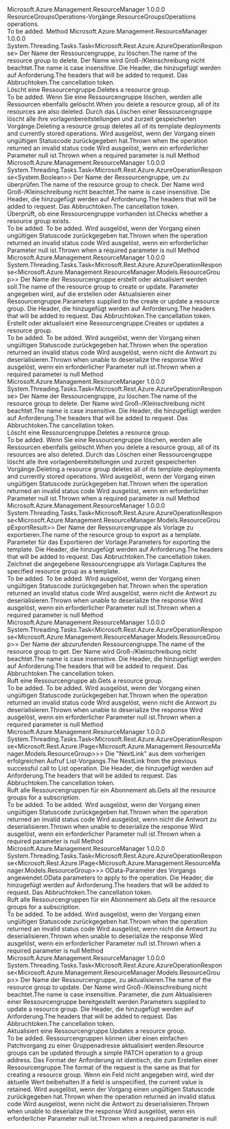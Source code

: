 <Type Name="IResourceGroupsOperations" FullName="Microsoft.Azure.Management.ResourceManager.IResourceGroupsOperations">
  <TypeSignature Language="C#" Value="public interface IResourceGroupsOperations" />
  <TypeSignature Language="ILAsm" Value=".class public interface auto ansi abstract IResourceGroupsOperations" />
  <TypeSignature Language="DocId" Value="T:Microsoft.Azure.Management.ResourceManager.IResourceGroupsOperations" />
  <TypeSignature Language="VB.NET" Value="Public Interface IResourceGroupsOperations" />
  <TypeSignature Language="F#" Value="type IResourceGroupsOperations = interface" />
  <AssemblyInfo>
    <AssemblyName>Microsoft.Azure.Management.ResourceManager</AssemblyName>
    <AssemblyVersion>1.0.0.0</AssemblyVersion>
  </AssemblyInfo>
  <Interfaces />
  <Docs>
    <summary>
            <span data-ttu-id="ac56b-101">ResourceGroupsOperations-Vorgänge.</span><span class="sxs-lookup"><span data-stu-id="ac56b-101">ResourceGroupsOperations operations.</span></span>
            </summary>
    <remarks>To be added.</remarks>
  </Docs>
  <Members>
    <Member MemberName="BeginDeleteWithHttpMessagesAsync">
      <MemberSignature Language="C#" Value="public System.Threading.Tasks.Task&lt;Microsoft.Rest.Azure.AzureOperationResponse&gt; BeginDeleteWithHttpMessagesAsync (string resourceGroupName, System.Collections.Generic.Dictionary&lt;string,System.Collections.Generic.List&lt;string&gt;&gt; customHeaders = null, System.Threading.CancellationToken cancellationToken = null);" />
      <MemberSignature Language="ILAsm" Value=".method public hidebysig newslot virtual instance class System.Threading.Tasks.Task`1&lt;class Microsoft.Rest.Azure.AzureOperationResponse&gt; BeginDeleteWithHttpMessagesAsync(string resourceGroupName, class System.Collections.Generic.Dictionary`2&lt;string, class System.Collections.Generic.List`1&lt;string&gt;&gt; customHeaders, valuetype System.Threading.CancellationToken cancellationToken) cil managed" />
      <MemberSignature Language="DocId" Value="M:Microsoft.Azure.Management.ResourceManager.IResourceGroupsOperations.BeginDeleteWithHttpMessagesAsync(System.String,System.Collections.Generic.Dictionary{System.String,System.Collections.Generic.List{System.String}},System.Threading.CancellationToken)" />
      <MemberSignature Language="F#" Value="abstract member BeginDeleteWithHttpMessagesAsync : string * System.Collections.Generic.Dictionary&lt;string, System.Collections.Generic.List&lt;string&gt;&gt; * System.Threading.CancellationToken -&gt; System.Threading.Tasks.Task&lt;Microsoft.Rest.Azure.AzureOperationResponse&gt;" Usage="iResourceGroupsOperations.BeginDeleteWithHttpMessagesAsync (resourceGroupName, customHeaders, cancellationToken)" />
      <MemberType>Method</MemberType>
      <AssemblyInfo>
        <AssemblyName>Microsoft.Azure.Management.ResourceManager</AssemblyName>
        <AssemblyVersion>1.0.0.0</AssemblyVersion>
      </AssemblyInfo>
      <ReturnValue>
        <ReturnType>System.Threading.Tasks.Task&lt;Microsoft.Rest.Azure.AzureOperationResponse&gt;</ReturnType>
      </ReturnValue>
      <Parameters>
        <Parameter Name="resourceGroupName" Type="System.String" />
        <Parameter Name="customHeaders" Type="System.Collections.Generic.Dictionary&lt;System.String,System.Collections.Generic.List&lt;System.String&gt;&gt;" />
        <Parameter Name="cancellationToken" Type="System.Threading.CancellationToken" />
      </Parameters>
      <Docs>
        <param name="resourceGroupName">
            <span data-ttu-id="ac56b-102">Der Name der Ressourcengruppe, zu löschen.</span><span class="sxs-lookup"><span data-stu-id="ac56b-102">The name of the resource group to delete.</span></span> <span data-ttu-id="ac56b-103">Der Name wird Groß-/Kleinschreibung nicht beachtet.</span><span class="sxs-lookup"><span data-stu-id="ac56b-103">The name is case insensitive.</span></span>
            </param>
        <param name="customHeaders">
            <span data-ttu-id="ac56b-104">Die Header, die hinzugefügt werden auf Anforderung.</span><span class="sxs-lookup"><span data-stu-id="ac56b-104">The headers that will be added to request.</span></span>
            </param>
        <param name="cancellationToken">
            <span data-ttu-id="ac56b-105">Das Abbruchtoken.</span><span class="sxs-lookup"><span data-stu-id="ac56b-105">The cancellation token.</span></span>
            </param>
        <summary>
            <span data-ttu-id="ac56b-106">Löscht eine Ressourcengruppe.</span><span class="sxs-lookup"><span data-stu-id="ac56b-106">Deletes a resource group.</span></span>
            </summary>
        <returns>To be added.</returns>
        <remarks>
            <span data-ttu-id="ac56b-107">Wenn Sie eine Ressourcengruppe löschen, werden alle Ressourcen ebenfalls gelöscht.</span><span class="sxs-lookup"><span data-stu-id="ac56b-107">When you delete a resource group, all of its resources are also deleted.</span></span> <span data-ttu-id="ac56b-108">Durch das Löschen einer Ressourcengruppe löscht alle ihre vorlagenbereitstellungen und zurzeit gespeicherten Vorgänge.</span><span class="sxs-lookup"><span data-stu-id="ac56b-108">Deleting a resource group deletes all of its template deployments and currently stored operations.</span></span>
            </remarks>
        <exception cref="T:Microsoft.Rest.Azure.CloudException">
            <span data-ttu-id="ac56b-109">Wird ausgelöst, wenn der Vorgang einen ungültigen Statuscode zurückgegeben hat.</span><span class="sxs-lookup"><span data-stu-id="ac56b-109">Thrown when the operation returned an invalid status code</span></span>
            </exception>
        <exception cref="T:Microsoft.Rest.ValidationException">
            <span data-ttu-id="ac56b-110">Wird ausgelöst, wenn ein erforderlicher Parameter null ist.</span><span class="sxs-lookup"><span data-stu-id="ac56b-110">Thrown when a required parameter is null</span></span>
            </exception>
      </Docs>
    </Member>
    <Member MemberName="CheckExistenceWithHttpMessagesAsync">
      <MemberSignature Language="C#" Value="public System.Threading.Tasks.Task&lt;Microsoft.Rest.Azure.AzureOperationResponse&lt;bool&gt;&gt; CheckExistenceWithHttpMessagesAsync (string resourceGroupName, System.Collections.Generic.Dictionary&lt;string,System.Collections.Generic.List&lt;string&gt;&gt; customHeaders = null, System.Threading.CancellationToken cancellationToken = null);" />
      <MemberSignature Language="ILAsm" Value=".method public hidebysig newslot virtual instance class System.Threading.Tasks.Task`1&lt;class Microsoft.Rest.Azure.AzureOperationResponse`1&lt;bool&gt;&gt; CheckExistenceWithHttpMessagesAsync(string resourceGroupName, class System.Collections.Generic.Dictionary`2&lt;string, class System.Collections.Generic.List`1&lt;string&gt;&gt; customHeaders, valuetype System.Threading.CancellationToken cancellationToken) cil managed" />
      <MemberSignature Language="DocId" Value="M:Microsoft.Azure.Management.ResourceManager.IResourceGroupsOperations.CheckExistenceWithHttpMessagesAsync(System.String,System.Collections.Generic.Dictionary{System.String,System.Collections.Generic.List{System.String}},System.Threading.CancellationToken)" />
      <MemberSignature Language="F#" Value="abstract member CheckExistenceWithHttpMessagesAsync : string * System.Collections.Generic.Dictionary&lt;string, System.Collections.Generic.List&lt;string&gt;&gt; * System.Threading.CancellationToken -&gt; System.Threading.Tasks.Task&lt;Microsoft.Rest.Azure.AzureOperationResponse&lt;bool&gt;&gt;" Usage="iResourceGroupsOperations.CheckExistenceWithHttpMessagesAsync (resourceGroupName, customHeaders, cancellationToken)" />
      <MemberType>Method</MemberType>
      <AssemblyInfo>
        <AssemblyName>Microsoft.Azure.Management.ResourceManager</AssemblyName>
        <AssemblyVersion>1.0.0.0</AssemblyVersion>
      </AssemblyInfo>
      <ReturnValue>
        <ReturnType>System.Threading.Tasks.Task&lt;Microsoft.Rest.Azure.AzureOperationResponse&lt;System.Boolean&gt;&gt;</ReturnType>
      </ReturnValue>
      <Parameters>
        <Parameter Name="resourceGroupName" Type="System.String" />
        <Parameter Name="customHeaders" Type="System.Collections.Generic.Dictionary&lt;System.String,System.Collections.Generic.List&lt;System.String&gt;&gt;" />
        <Parameter Name="cancellationToken" Type="System.Threading.CancellationToken" />
      </Parameters>
      <Docs>
        <param name="resourceGroupName">
            <span data-ttu-id="ac56b-111">Der Name der Ressourcengruppe, um zu überprüfen.</span><span class="sxs-lookup"><span data-stu-id="ac56b-111">The name of the resource group to check.</span></span> <span data-ttu-id="ac56b-112">Der Name wird Groß-/Kleinschreibung nicht beachtet.</span><span class="sxs-lookup"><span data-stu-id="ac56b-112">The name is case insensitive.</span></span>
            </param>
        <param name="customHeaders">
            <span data-ttu-id="ac56b-113">Die Header, die hinzugefügt werden auf Anforderung.</span><span class="sxs-lookup"><span data-stu-id="ac56b-113">The headers that will be added to request.</span></span>
            </param>
        <param name="cancellationToken">
            <span data-ttu-id="ac56b-114">Das Abbruchtoken.</span><span class="sxs-lookup"><span data-stu-id="ac56b-114">The cancellation token.</span></span>
            </param>
        <summary>
            <span data-ttu-id="ac56b-115">Überprüft, ob eine Ressourcengruppe vorhanden ist.</span><span class="sxs-lookup"><span data-stu-id="ac56b-115">Checks whether a resource group exists.</span></span>
            </summary>
        <returns>To be added.</returns>
        <remarks>To be added.</remarks>
        <exception cref="T:Microsoft.Rest.Azure.CloudException">
            <span data-ttu-id="ac56b-116">Wird ausgelöst, wenn der Vorgang einen ungültigen Statuscode zurückgegeben hat.</span><span class="sxs-lookup"><span data-stu-id="ac56b-116">Thrown when the operation returned an invalid status code</span></span>
            </exception>
        <exception cref="T:Microsoft.Rest.ValidationException">
            <span data-ttu-id="ac56b-117">Wird ausgelöst, wenn ein erforderlicher Parameter null ist.</span><span class="sxs-lookup"><span data-stu-id="ac56b-117">Thrown when a required parameter is null</span></span>
            </exception>
      </Docs>
    </Member>
    <Member MemberName="CreateOrUpdateWithHttpMessagesAsync">
      <MemberSignature Language="C#" Value="public System.Threading.Tasks.Task&lt;Microsoft.Rest.Azure.AzureOperationResponse&lt;Microsoft.Azure.Management.ResourceManager.Models.ResourceGroup&gt;&gt; CreateOrUpdateWithHttpMessagesAsync (string resourceGroupName, Microsoft.Azure.Management.ResourceManager.Models.ResourceGroup parameters, System.Collections.Generic.Dictionary&lt;string,System.Collections.Generic.List&lt;string&gt;&gt; customHeaders = null, System.Threading.CancellationToken cancellationToken = null);" />
      <MemberSignature Language="ILAsm" Value=".method public hidebysig newslot virtual instance class System.Threading.Tasks.Task`1&lt;class Microsoft.Rest.Azure.AzureOperationResponse`1&lt;class Microsoft.Azure.Management.ResourceManager.Models.ResourceGroup&gt;&gt; CreateOrUpdateWithHttpMessagesAsync(string resourceGroupName, class Microsoft.Azure.Management.ResourceManager.Models.ResourceGroup parameters, class System.Collections.Generic.Dictionary`2&lt;string, class System.Collections.Generic.List`1&lt;string&gt;&gt; customHeaders, valuetype System.Threading.CancellationToken cancellationToken) cil managed" />
      <MemberSignature Language="DocId" Value="M:Microsoft.Azure.Management.ResourceManager.IResourceGroupsOperations.CreateOrUpdateWithHttpMessagesAsync(System.String,Microsoft.Azure.Management.ResourceManager.Models.ResourceGroup,System.Collections.Generic.Dictionary{System.String,System.Collections.Generic.List{System.String}},System.Threading.CancellationToken)" />
      <MemberSignature Language="F#" Value="abstract member CreateOrUpdateWithHttpMessagesAsync : string * Microsoft.Azure.Management.ResourceManager.Models.ResourceGroup * System.Collections.Generic.Dictionary&lt;string, System.Collections.Generic.List&lt;string&gt;&gt; * System.Threading.CancellationToken -&gt; System.Threading.Tasks.Task&lt;Microsoft.Rest.Azure.AzureOperationResponse&lt;Microsoft.Azure.Management.ResourceManager.Models.ResourceGroup&gt;&gt;" Usage="iResourceGroupsOperations.CreateOrUpdateWithHttpMessagesAsync (resourceGroupName, parameters, customHeaders, cancellationToken)" />
      <MemberType>Method</MemberType>
      <AssemblyInfo>
        <AssemblyName>Microsoft.Azure.Management.ResourceManager</AssemblyName>
        <AssemblyVersion>1.0.0.0</AssemblyVersion>
      </AssemblyInfo>
      <ReturnValue>
        <ReturnType>System.Threading.Tasks.Task&lt;Microsoft.Rest.Azure.AzureOperationResponse&lt;Microsoft.Azure.Management.ResourceManager.Models.ResourceGroup&gt;&gt;</ReturnType>
      </ReturnValue>
      <Parameters>
        <Parameter Name="resourceGroupName" Type="System.String" />
        <Parameter Name="parameters" Type="Microsoft.Azure.Management.ResourceManager.Models.ResourceGroup" />
        <Parameter Name="customHeaders" Type="System.Collections.Generic.Dictionary&lt;System.String,System.Collections.Generic.List&lt;System.String&gt;&gt;" />
        <Parameter Name="cancellationToken" Type="System.Threading.CancellationToken" />
      </Parameters>
      <Docs>
        <param name="resourceGroupName">
            <span data-ttu-id="ac56b-118">Der Name der Ressourcengruppe erstellt oder aktualisiert werden soll.</span><span class="sxs-lookup"><span data-stu-id="ac56b-118">The name of the resource group to create or update.</span></span>
            </param>
        <param name="parameters">
            <span data-ttu-id="ac56b-119">Parameter angegeben wird, auf die erstellen oder Aktualisieren einer Ressourcengruppe.</span><span class="sxs-lookup"><span data-stu-id="ac56b-119">Parameters supplied to the create or update a resource group.</span></span>
            </param>
        <param name="customHeaders">
            <span data-ttu-id="ac56b-120">Die Header, die hinzugefügt werden auf Anforderung.</span><span class="sxs-lookup"><span data-stu-id="ac56b-120">The headers that will be added to request.</span></span>
            </param>
        <param name="cancellationToken">
            <span data-ttu-id="ac56b-121">Das Abbruchtoken.</span><span class="sxs-lookup"><span data-stu-id="ac56b-121">The cancellation token.</span></span>
            </param>
        <summary>
            <span data-ttu-id="ac56b-122">Erstellt oder aktualisiert eine Ressourcengruppe.</span><span class="sxs-lookup"><span data-stu-id="ac56b-122">Creates or updates a resource group.</span></span>
            </summary>
        <returns>To be added.</returns>
        <remarks>To be added.</remarks>
        <exception cref="T:Microsoft.Rest.Azure.CloudException">
            <span data-ttu-id="ac56b-123">Wird ausgelöst, wenn der Vorgang einen ungültigen Statuscode zurückgegeben hat.</span><span class="sxs-lookup"><span data-stu-id="ac56b-123">Thrown when the operation returned an invalid status code</span></span>
            </exception>
        <exception cref="T:Microsoft.Rest.SerializationException">
            <span data-ttu-id="ac56b-124">Wird ausgelöst, wenn nicht die Antwort zu deserialisieren.</span><span class="sxs-lookup"><span data-stu-id="ac56b-124">Thrown when unable to deserialize the response</span></span>
            </exception>
        <exception cref="T:Microsoft.Rest.ValidationException">
            <span data-ttu-id="ac56b-125">Wird ausgelöst, wenn ein erforderlicher Parameter null ist.</span><span class="sxs-lookup"><span data-stu-id="ac56b-125">Thrown when a required parameter is null</span></span>
            </exception>
      </Docs>
    </Member>
    <Member MemberName="DeleteWithHttpMessagesAsync">
      <MemberSignature Language="C#" Value="public System.Threading.Tasks.Task&lt;Microsoft.Rest.Azure.AzureOperationResponse&gt; DeleteWithHttpMessagesAsync (string resourceGroupName, System.Collections.Generic.Dictionary&lt;string,System.Collections.Generic.List&lt;string&gt;&gt; customHeaders = null, System.Threading.CancellationToken cancellationToken = null);" />
      <MemberSignature Language="ILAsm" Value=".method public hidebysig newslot virtual instance class System.Threading.Tasks.Task`1&lt;class Microsoft.Rest.Azure.AzureOperationResponse&gt; DeleteWithHttpMessagesAsync(string resourceGroupName, class System.Collections.Generic.Dictionary`2&lt;string, class System.Collections.Generic.List`1&lt;string&gt;&gt; customHeaders, valuetype System.Threading.CancellationToken cancellationToken) cil managed" />
      <MemberSignature Language="DocId" Value="M:Microsoft.Azure.Management.ResourceManager.IResourceGroupsOperations.DeleteWithHttpMessagesAsync(System.String,System.Collections.Generic.Dictionary{System.String,System.Collections.Generic.List{System.String}},System.Threading.CancellationToken)" />
      <MemberSignature Language="F#" Value="abstract member DeleteWithHttpMessagesAsync : string * System.Collections.Generic.Dictionary&lt;string, System.Collections.Generic.List&lt;string&gt;&gt; * System.Threading.CancellationToken -&gt; System.Threading.Tasks.Task&lt;Microsoft.Rest.Azure.AzureOperationResponse&gt;" Usage="iResourceGroupsOperations.DeleteWithHttpMessagesAsync (resourceGroupName, customHeaders, cancellationToken)" />
      <MemberType>Method</MemberType>
      <AssemblyInfo>
        <AssemblyName>Microsoft.Azure.Management.ResourceManager</AssemblyName>
        <AssemblyVersion>1.0.0.0</AssemblyVersion>
      </AssemblyInfo>
      <ReturnValue>
        <ReturnType>System.Threading.Tasks.Task&lt;Microsoft.Rest.Azure.AzureOperationResponse&gt;</ReturnType>
      </ReturnValue>
      <Parameters>
        <Parameter Name="resourceGroupName" Type="System.String" />
        <Parameter Name="customHeaders" Type="System.Collections.Generic.Dictionary&lt;System.String,System.Collections.Generic.List&lt;System.String&gt;&gt;" />
        <Parameter Name="cancellationToken" Type="System.Threading.CancellationToken" />
      </Parameters>
      <Docs>
        <param name="resourceGroupName">
            <span data-ttu-id="ac56b-126">Der Name der Ressourcengruppe, zu löschen.</span><span class="sxs-lookup"><span data-stu-id="ac56b-126">The name of the resource group to delete.</span></span> <span data-ttu-id="ac56b-127">Der Name wird Groß-/Kleinschreibung nicht beachtet.</span><span class="sxs-lookup"><span data-stu-id="ac56b-127">The name is case insensitive.</span></span>
            </param>
        <param name="customHeaders">
            <span data-ttu-id="ac56b-128">Die Header, die hinzugefügt werden auf Anforderung.</span><span class="sxs-lookup"><span data-stu-id="ac56b-128">The headers that will be added to request.</span></span>
            </param>
        <param name="cancellationToken">
            <span data-ttu-id="ac56b-129">Das Abbruchtoken.</span><span class="sxs-lookup"><span data-stu-id="ac56b-129">The cancellation token.</span></span>
            </param>
        <summary>
            <span data-ttu-id="ac56b-130">Löscht eine Ressourcengruppe.</span><span class="sxs-lookup"><span data-stu-id="ac56b-130">Deletes a resource group.</span></span>
            </summary>
        <returns>To be added.</returns>
        <remarks>
            <span data-ttu-id="ac56b-131">Wenn Sie eine Ressourcengruppe löschen, werden alle Ressourcen ebenfalls gelöscht.</span><span class="sxs-lookup"><span data-stu-id="ac56b-131">When you delete a resource group, all of its resources are also deleted.</span></span> <span data-ttu-id="ac56b-132">Durch das Löschen einer Ressourcengruppe löscht alle ihre vorlagenbereitstellungen und zurzeit gespeicherten Vorgänge.</span><span class="sxs-lookup"><span data-stu-id="ac56b-132">Deleting a resource group deletes all of its template deployments and currently stored operations.</span></span>
            </remarks>
        <exception cref="T:Microsoft.Rest.Azure.CloudException">
            <span data-ttu-id="ac56b-133">Wird ausgelöst, wenn der Vorgang einen ungültigen Statuscode zurückgegeben hat.</span><span class="sxs-lookup"><span data-stu-id="ac56b-133">Thrown when the operation returned an invalid status code</span></span>
            </exception>
        <exception cref="T:Microsoft.Rest.ValidationException">
            <span data-ttu-id="ac56b-134">Wird ausgelöst, wenn ein erforderlicher Parameter null ist.</span><span class="sxs-lookup"><span data-stu-id="ac56b-134">Thrown when a required parameter is null</span></span>
            </exception>
      </Docs>
    </Member>
    <Member MemberName="ExportTemplateWithHttpMessagesAsync">
      <MemberSignature Language="C#" Value="public System.Threading.Tasks.Task&lt;Microsoft.Rest.Azure.AzureOperationResponse&lt;Microsoft.Azure.Management.ResourceManager.Models.ResourceGroupExportResult&gt;&gt; ExportTemplateWithHttpMessagesAsync (string resourceGroupName, Microsoft.Azure.Management.ResourceManager.Models.ExportTemplateRequest parameters, System.Collections.Generic.Dictionary&lt;string,System.Collections.Generic.List&lt;string&gt;&gt; customHeaders = null, System.Threading.CancellationToken cancellationToken = null);" />
      <MemberSignature Language="ILAsm" Value=".method public hidebysig newslot virtual instance class System.Threading.Tasks.Task`1&lt;class Microsoft.Rest.Azure.AzureOperationResponse`1&lt;class Microsoft.Azure.Management.ResourceManager.Models.ResourceGroupExportResult&gt;&gt; ExportTemplateWithHttpMessagesAsync(string resourceGroupName, class Microsoft.Azure.Management.ResourceManager.Models.ExportTemplateRequest parameters, class System.Collections.Generic.Dictionary`2&lt;string, class System.Collections.Generic.List`1&lt;string&gt;&gt; customHeaders, valuetype System.Threading.CancellationToken cancellationToken) cil managed" />
      <MemberSignature Language="DocId" Value="M:Microsoft.Azure.Management.ResourceManager.IResourceGroupsOperations.ExportTemplateWithHttpMessagesAsync(System.String,Microsoft.Azure.Management.ResourceManager.Models.ExportTemplateRequest,System.Collections.Generic.Dictionary{System.String,System.Collections.Generic.List{System.String}},System.Threading.CancellationToken)" />
      <MemberSignature Language="F#" Value="abstract member ExportTemplateWithHttpMessagesAsync : string * Microsoft.Azure.Management.ResourceManager.Models.ExportTemplateRequest * System.Collections.Generic.Dictionary&lt;string, System.Collections.Generic.List&lt;string&gt;&gt; * System.Threading.CancellationToken -&gt; System.Threading.Tasks.Task&lt;Microsoft.Rest.Azure.AzureOperationResponse&lt;Microsoft.Azure.Management.ResourceManager.Models.ResourceGroupExportResult&gt;&gt;" Usage="iResourceGroupsOperations.ExportTemplateWithHttpMessagesAsync (resourceGroupName, parameters, customHeaders, cancellationToken)" />
      <MemberType>Method</MemberType>
      <AssemblyInfo>
        <AssemblyName>Microsoft.Azure.Management.ResourceManager</AssemblyName>
        <AssemblyVersion>1.0.0.0</AssemblyVersion>
      </AssemblyInfo>
      <ReturnValue>
        <ReturnType>System.Threading.Tasks.Task&lt;Microsoft.Rest.Azure.AzureOperationResponse&lt;Microsoft.Azure.Management.ResourceManager.Models.ResourceGroupExportResult&gt;&gt;</ReturnType>
      </ReturnValue>
      <Parameters>
        <Parameter Name="resourceGroupName" Type="System.String" />
        <Parameter Name="parameters" Type="Microsoft.Azure.Management.ResourceManager.Models.ExportTemplateRequest" />
        <Parameter Name="customHeaders" Type="System.Collections.Generic.Dictionary&lt;System.String,System.Collections.Generic.List&lt;System.String&gt;&gt;" />
        <Parameter Name="cancellationToken" Type="System.Threading.CancellationToken" />
      </Parameters>
      <Docs>
        <param name="resourceGroupName">
            <span data-ttu-id="ac56b-135">Der Name der Ressourcengruppe als Vorlage zu exportieren.</span><span class="sxs-lookup"><span data-stu-id="ac56b-135">The name of the resource group to export as a template.</span></span>
            </param>
        <param name="parameters">
            <span data-ttu-id="ac56b-136">Parameter für das Exportieren der Vorlage.</span><span class="sxs-lookup"><span data-stu-id="ac56b-136">Parameters for exporting the template.</span></span>
            </param>
        <param name="customHeaders">
            <span data-ttu-id="ac56b-137">Die Header, die hinzugefügt werden auf Anforderung.</span><span class="sxs-lookup"><span data-stu-id="ac56b-137">The headers that will be added to request.</span></span>
            </param>
        <param name="cancellationToken">
            <span data-ttu-id="ac56b-138">Das Abbruchtoken.</span><span class="sxs-lookup"><span data-stu-id="ac56b-138">The cancellation token.</span></span>
            </param>
        <summary>
            <span data-ttu-id="ac56b-139">Zeichnet die angegebene Ressourcengruppe als Vorlage.</span><span class="sxs-lookup"><span data-stu-id="ac56b-139">Captures the specified resource group as a template.</span></span>
            </summary>
        <returns>To be added.</returns>
        <remarks>To be added.</remarks>
        <exception cref="T:Microsoft.Rest.Azure.CloudException">
            <span data-ttu-id="ac56b-140">Wird ausgelöst, wenn der Vorgang einen ungültigen Statuscode zurückgegeben hat.</span><span class="sxs-lookup"><span data-stu-id="ac56b-140">Thrown when the operation returned an invalid status code</span></span>
            </exception>
        <exception cref="T:Microsoft.Rest.SerializationException">
            <span data-ttu-id="ac56b-141">Wird ausgelöst, wenn nicht die Antwort zu deserialisieren.</span><span class="sxs-lookup"><span data-stu-id="ac56b-141">Thrown when unable to deserialize the response</span></span>
            </exception>
        <exception cref="T:Microsoft.Rest.ValidationException">
            <span data-ttu-id="ac56b-142">Wird ausgelöst, wenn ein erforderlicher Parameter null ist.</span><span class="sxs-lookup"><span data-stu-id="ac56b-142">Thrown when a required parameter is null</span></span>
            </exception>
      </Docs>
    </Member>
    <Member MemberName="GetWithHttpMessagesAsync">
      <MemberSignature Language="C#" Value="public System.Threading.Tasks.Task&lt;Microsoft.Rest.Azure.AzureOperationResponse&lt;Microsoft.Azure.Management.ResourceManager.Models.ResourceGroup&gt;&gt; GetWithHttpMessagesAsync (string resourceGroupName, System.Collections.Generic.Dictionary&lt;string,System.Collections.Generic.List&lt;string&gt;&gt; customHeaders = null, System.Threading.CancellationToken cancellationToken = null);" />
      <MemberSignature Language="ILAsm" Value=".method public hidebysig newslot virtual instance class System.Threading.Tasks.Task`1&lt;class Microsoft.Rest.Azure.AzureOperationResponse`1&lt;class Microsoft.Azure.Management.ResourceManager.Models.ResourceGroup&gt;&gt; GetWithHttpMessagesAsync(string resourceGroupName, class System.Collections.Generic.Dictionary`2&lt;string, class System.Collections.Generic.List`1&lt;string&gt;&gt; customHeaders, valuetype System.Threading.CancellationToken cancellationToken) cil managed" />
      <MemberSignature Language="DocId" Value="M:Microsoft.Azure.Management.ResourceManager.IResourceGroupsOperations.GetWithHttpMessagesAsync(System.String,System.Collections.Generic.Dictionary{System.String,System.Collections.Generic.List{System.String}},System.Threading.CancellationToken)" />
      <MemberSignature Language="F#" Value="abstract member GetWithHttpMessagesAsync : string * System.Collections.Generic.Dictionary&lt;string, System.Collections.Generic.List&lt;string&gt;&gt; * System.Threading.CancellationToken -&gt; System.Threading.Tasks.Task&lt;Microsoft.Rest.Azure.AzureOperationResponse&lt;Microsoft.Azure.Management.ResourceManager.Models.ResourceGroup&gt;&gt;" Usage="iResourceGroupsOperations.GetWithHttpMessagesAsync (resourceGroupName, customHeaders, cancellationToken)" />
      <MemberType>Method</MemberType>
      <AssemblyInfo>
        <AssemblyName>Microsoft.Azure.Management.ResourceManager</AssemblyName>
        <AssemblyVersion>1.0.0.0</AssemblyVersion>
      </AssemblyInfo>
      <ReturnValue>
        <ReturnType>System.Threading.Tasks.Task&lt;Microsoft.Rest.Azure.AzureOperationResponse&lt;Microsoft.Azure.Management.ResourceManager.Models.ResourceGroup&gt;&gt;</ReturnType>
      </ReturnValue>
      <Parameters>
        <Parameter Name="resourceGroupName" Type="System.String" />
        <Parameter Name="customHeaders" Type="System.Collections.Generic.Dictionary&lt;System.String,System.Collections.Generic.List&lt;System.String&gt;&gt;" />
        <Parameter Name="cancellationToken" Type="System.Threading.CancellationToken" />
      </Parameters>
      <Docs>
        <param name="resourceGroupName">
            <span data-ttu-id="ac56b-143">Der Name der abzurufenden Ressourcengruppe.</span><span class="sxs-lookup"><span data-stu-id="ac56b-143">The name of the resource group to get.</span></span> <span data-ttu-id="ac56b-144">Der Name wird Groß-/Kleinschreibung nicht beachtet.</span><span class="sxs-lookup"><span data-stu-id="ac56b-144">The name is case insensitive.</span></span>
            </param>
        <param name="customHeaders">
            <span data-ttu-id="ac56b-145">Die Header, die hinzugefügt werden auf Anforderung.</span><span class="sxs-lookup"><span data-stu-id="ac56b-145">The headers that will be added to request.</span></span>
            </param>
        <param name="cancellationToken">
            <span data-ttu-id="ac56b-146">Das Abbruchtoken.</span><span class="sxs-lookup"><span data-stu-id="ac56b-146">The cancellation token.</span></span>
            </param>
        <summary>
            <span data-ttu-id="ac56b-147">Ruft eine Ressourcengruppe ab.</span><span class="sxs-lookup"><span data-stu-id="ac56b-147">Gets a resource group.</span></span>
            </summary>
        <returns>To be added.</returns>
        <remarks>To be added.</remarks>
        <exception cref="T:Microsoft.Rest.Azure.CloudException">
            <span data-ttu-id="ac56b-148">Wird ausgelöst, wenn der Vorgang einen ungültigen Statuscode zurückgegeben hat.</span><span class="sxs-lookup"><span data-stu-id="ac56b-148">Thrown when the operation returned an invalid status code</span></span>
            </exception>
        <exception cref="T:Microsoft.Rest.SerializationException">
            <span data-ttu-id="ac56b-149">Wird ausgelöst, wenn nicht die Antwort zu deserialisieren.</span><span class="sxs-lookup"><span data-stu-id="ac56b-149">Thrown when unable to deserialize the response</span></span>
            </exception>
        <exception cref="T:Microsoft.Rest.ValidationException">
            <span data-ttu-id="ac56b-150">Wird ausgelöst, wenn ein erforderlicher Parameter null ist.</span><span class="sxs-lookup"><span data-stu-id="ac56b-150">Thrown when a required parameter is null</span></span>
            </exception>
      </Docs>
    </Member>
    <Member MemberName="ListNextWithHttpMessagesAsync">
      <MemberSignature Language="C#" Value="public System.Threading.Tasks.Task&lt;Microsoft.Rest.Azure.AzureOperationResponse&lt;Microsoft.Rest.Azure.IPage&lt;Microsoft.Azure.Management.ResourceManager.Models.ResourceGroup&gt;&gt;&gt; ListNextWithHttpMessagesAsync (string nextPageLink, System.Collections.Generic.Dictionary&lt;string,System.Collections.Generic.List&lt;string&gt;&gt; customHeaders = null, System.Threading.CancellationToken cancellationToken = null);" />
      <MemberSignature Language="ILAsm" Value=".method public hidebysig newslot virtual instance class System.Threading.Tasks.Task`1&lt;class Microsoft.Rest.Azure.AzureOperationResponse`1&lt;class Microsoft.Rest.Azure.IPage`1&lt;class Microsoft.Azure.Management.ResourceManager.Models.ResourceGroup&gt;&gt;&gt; ListNextWithHttpMessagesAsync(string nextPageLink, class System.Collections.Generic.Dictionary`2&lt;string, class System.Collections.Generic.List`1&lt;string&gt;&gt; customHeaders, valuetype System.Threading.CancellationToken cancellationToken) cil managed" />
      <MemberSignature Language="DocId" Value="M:Microsoft.Azure.Management.ResourceManager.IResourceGroupsOperations.ListNextWithHttpMessagesAsync(System.String,System.Collections.Generic.Dictionary{System.String,System.Collections.Generic.List{System.String}},System.Threading.CancellationToken)" />
      <MemberSignature Language="F#" Value="abstract member ListNextWithHttpMessagesAsync : string * System.Collections.Generic.Dictionary&lt;string, System.Collections.Generic.List&lt;string&gt;&gt; * System.Threading.CancellationToken -&gt; System.Threading.Tasks.Task&lt;Microsoft.Rest.Azure.AzureOperationResponse&lt;Microsoft.Rest.Azure.IPage&lt;Microsoft.Azure.Management.ResourceManager.Models.ResourceGroup&gt;&gt;&gt;" Usage="iResourceGroupsOperations.ListNextWithHttpMessagesAsync (nextPageLink, customHeaders, cancellationToken)" />
      <MemberType>Method</MemberType>
      <AssemblyInfo>
        <AssemblyName>Microsoft.Azure.Management.ResourceManager</AssemblyName>
        <AssemblyVersion>1.0.0.0</AssemblyVersion>
      </AssemblyInfo>
      <ReturnValue>
        <ReturnType>System.Threading.Tasks.Task&lt;Microsoft.Rest.Azure.AzureOperationResponse&lt;Microsoft.Rest.Azure.IPage&lt;Microsoft.Azure.Management.ResourceManager.Models.ResourceGroup&gt;&gt;&gt;</ReturnType>
      </ReturnValue>
      <Parameters>
        <Parameter Name="nextPageLink" Type="System.String" />
        <Parameter Name="customHeaders" Type="System.Collections.Generic.Dictionary&lt;System.String,System.Collections.Generic.List&lt;System.String&gt;&gt;" />
        <Parameter Name="cancellationToken" Type="System.Threading.CancellationToken" />
      </Parameters>
      <Docs>
        <param name="nextPageLink">
            <span data-ttu-id="ac56b-151">Die "NextLink" aus dem vorherigen erfolgreichen Aufruf List-Vorgangs.</span><span class="sxs-lookup"><span data-stu-id="ac56b-151">The NextLink from the previous successful call to List operation.</span></span>
            </param>
        <param name="customHeaders">
            <span data-ttu-id="ac56b-152">Die Header, die hinzugefügt werden auf Anforderung.</span><span class="sxs-lookup"><span data-stu-id="ac56b-152">The headers that will be added to request.</span></span>
            </param>
        <param name="cancellationToken">
            <span data-ttu-id="ac56b-153">Das Abbruchtoken.</span><span class="sxs-lookup"><span data-stu-id="ac56b-153">The cancellation token.</span></span>
            </param>
        <summary>
            <span data-ttu-id="ac56b-154">Ruft alle Ressourcengruppen für ein Abonnement ab.</span><span class="sxs-lookup"><span data-stu-id="ac56b-154">Gets all the resource groups for a subscription.</span></span>
            </summary>
        <returns>To be added.</returns>
        <remarks>To be added.</remarks>
        <exception cref="T:Microsoft.Rest.Azure.CloudException">
            <span data-ttu-id="ac56b-155">Wird ausgelöst, wenn der Vorgang einen ungültigen Statuscode zurückgegeben hat.</span><span class="sxs-lookup"><span data-stu-id="ac56b-155">Thrown when the operation returned an invalid status code</span></span>
            </exception>
        <exception cref="T:Microsoft.Rest.SerializationException">
            <span data-ttu-id="ac56b-156">Wird ausgelöst, wenn nicht die Antwort zu deserialisieren.</span><span class="sxs-lookup"><span data-stu-id="ac56b-156">Thrown when unable to deserialize the response</span></span>
            </exception>
        <exception cref="T:Microsoft.Rest.ValidationException">
            <span data-ttu-id="ac56b-157">Wird ausgelöst, wenn ein erforderlicher Parameter null ist.</span><span class="sxs-lookup"><span data-stu-id="ac56b-157">Thrown when a required parameter is null</span></span>
            </exception>
      </Docs>
    </Member>
    <Member MemberName="ListWithHttpMessagesAsync">
      <MemberSignature Language="C#" Value="public System.Threading.Tasks.Task&lt;Microsoft.Rest.Azure.AzureOperationResponse&lt;Microsoft.Rest.Azure.IPage&lt;Microsoft.Azure.Management.ResourceManager.Models.ResourceGroup&gt;&gt;&gt; ListWithHttpMessagesAsync (Microsoft.Rest.Azure.OData.ODataQuery&lt;Microsoft.Azure.Management.ResourceManager.Models.ResourceGroupFilter&gt; odataQuery = null, System.Collections.Generic.Dictionary&lt;string,System.Collections.Generic.List&lt;string&gt;&gt; customHeaders = null, System.Threading.CancellationToken cancellationToken = null);" />
      <MemberSignature Language="ILAsm" Value=".method public hidebysig newslot virtual instance class System.Threading.Tasks.Task`1&lt;class Microsoft.Rest.Azure.AzureOperationResponse`1&lt;class Microsoft.Rest.Azure.IPage`1&lt;class Microsoft.Azure.Management.ResourceManager.Models.ResourceGroup&gt;&gt;&gt; ListWithHttpMessagesAsync(class Microsoft.Rest.Azure.OData.ODataQuery`1&lt;class Microsoft.Azure.Management.ResourceManager.Models.ResourceGroupFilter&gt; odataQuery, class System.Collections.Generic.Dictionary`2&lt;string, class System.Collections.Generic.List`1&lt;string&gt;&gt; customHeaders, valuetype System.Threading.CancellationToken cancellationToken) cil managed" />
      <MemberSignature Language="DocId" Value="M:Microsoft.Azure.Management.ResourceManager.IResourceGroupsOperations.ListWithHttpMessagesAsync(Microsoft.Rest.Azure.OData.ODataQuery{Microsoft.Azure.Management.ResourceManager.Models.ResourceGroupFilter},System.Collections.Generic.Dictionary{System.String,System.Collections.Generic.List{System.String}},System.Threading.CancellationToken)" />
      <MemberSignature Language="F#" Value="abstract member ListWithHttpMessagesAsync : Microsoft.Rest.Azure.OData.ODataQuery&lt;Microsoft.Azure.Management.ResourceManager.Models.ResourceGroupFilter&gt; * System.Collections.Generic.Dictionary&lt;string, System.Collections.Generic.List&lt;string&gt;&gt; * System.Threading.CancellationToken -&gt; System.Threading.Tasks.Task&lt;Microsoft.Rest.Azure.AzureOperationResponse&lt;Microsoft.Rest.Azure.IPage&lt;Microsoft.Azure.Management.ResourceManager.Models.ResourceGroup&gt;&gt;&gt;" Usage="iResourceGroupsOperations.ListWithHttpMessagesAsync (odataQuery, customHeaders, cancellationToken)" />
      <MemberType>Method</MemberType>
      <AssemblyInfo>
        <AssemblyName>Microsoft.Azure.Management.ResourceManager</AssemblyName>
        <AssemblyVersion>1.0.0.0</AssemblyVersion>
      </AssemblyInfo>
      <ReturnValue>
        <ReturnType>System.Threading.Tasks.Task&lt;Microsoft.Rest.Azure.AzureOperationResponse&lt;Microsoft.Rest.Azure.IPage&lt;Microsoft.Azure.Management.ResourceManager.Models.ResourceGroup&gt;&gt;&gt;</ReturnType>
      </ReturnValue>
      <Parameters>
        <Parameter Name="odataQuery" Type="Microsoft.Rest.Azure.OData.ODataQuery&lt;Microsoft.Azure.Management.ResourceManager.Models.ResourceGroupFilter&gt;" />
        <Parameter Name="customHeaders" Type="System.Collections.Generic.Dictionary&lt;System.String,System.Collections.Generic.List&lt;System.String&gt;&gt;" />
        <Parameter Name="cancellationToken" Type="System.Threading.CancellationToken" />
      </Parameters>
      <Docs>
        <param name="odataQuery">
            <span data-ttu-id="ac56b-158">OData-Parameter des Vorgangs angewendet.</span><span class="sxs-lookup"><span data-stu-id="ac56b-158">OData parameters to apply to the operation.</span></span>
            </param>
        <param name="customHeaders">
            <span data-ttu-id="ac56b-159">Die Header, die hinzugefügt werden auf Anforderung.</span><span class="sxs-lookup"><span data-stu-id="ac56b-159">The headers that will be added to request.</span></span>
            </param>
        <param name="cancellationToken">
            <span data-ttu-id="ac56b-160">Das Abbruchtoken.</span><span class="sxs-lookup"><span data-stu-id="ac56b-160">The cancellation token.</span></span>
            </param>
        <summary>
            <span data-ttu-id="ac56b-161">Ruft alle Ressourcengruppen für ein Abonnement ab.</span><span class="sxs-lookup"><span data-stu-id="ac56b-161">Gets all the resource groups for a subscription.</span></span>
            </summary>
        <returns>To be added.</returns>
        <remarks>To be added.</remarks>
        <exception cref="T:Microsoft.Rest.Azure.CloudException">
            <span data-ttu-id="ac56b-162">Wird ausgelöst, wenn der Vorgang einen ungültigen Statuscode zurückgegeben hat.</span><span class="sxs-lookup"><span data-stu-id="ac56b-162">Thrown when the operation returned an invalid status code</span></span>
            </exception>
        <exception cref="T:Microsoft.Rest.SerializationException">
            <span data-ttu-id="ac56b-163">Wird ausgelöst, wenn nicht die Antwort zu deserialisieren.</span><span class="sxs-lookup"><span data-stu-id="ac56b-163">Thrown when unable to deserialize the response</span></span>
            </exception>
        <exception cref="T:Microsoft.Rest.ValidationException">
            <span data-ttu-id="ac56b-164">Wird ausgelöst, wenn ein erforderlicher Parameter null ist.</span><span class="sxs-lookup"><span data-stu-id="ac56b-164">Thrown when a required parameter is null</span></span>
            </exception>
      </Docs>
    </Member>
    <Member MemberName="UpdateWithHttpMessagesAsync">
      <MemberSignature Language="C#" Value="public System.Threading.Tasks.Task&lt;Microsoft.Rest.Azure.AzureOperationResponse&lt;Microsoft.Azure.Management.ResourceManager.Models.ResourceGroup&gt;&gt; UpdateWithHttpMessagesAsync (string resourceGroupName, Microsoft.Azure.Management.ResourceManager.Models.ResourceGroupPatchable parameters, System.Collections.Generic.Dictionary&lt;string,System.Collections.Generic.List&lt;string&gt;&gt; customHeaders = null, System.Threading.CancellationToken cancellationToken = null);" />
      <MemberSignature Language="ILAsm" Value=".method public hidebysig newslot virtual instance class System.Threading.Tasks.Task`1&lt;class Microsoft.Rest.Azure.AzureOperationResponse`1&lt;class Microsoft.Azure.Management.ResourceManager.Models.ResourceGroup&gt;&gt; UpdateWithHttpMessagesAsync(string resourceGroupName, class Microsoft.Azure.Management.ResourceManager.Models.ResourceGroupPatchable parameters, class System.Collections.Generic.Dictionary`2&lt;string, class System.Collections.Generic.List`1&lt;string&gt;&gt; customHeaders, valuetype System.Threading.CancellationToken cancellationToken) cil managed" />
      <MemberSignature Language="DocId" Value="M:Microsoft.Azure.Management.ResourceManager.IResourceGroupsOperations.UpdateWithHttpMessagesAsync(System.String,Microsoft.Azure.Management.ResourceManager.Models.ResourceGroupPatchable,System.Collections.Generic.Dictionary{System.String,System.Collections.Generic.List{System.String}},System.Threading.CancellationToken)" />
      <MemberSignature Language="F#" Value="abstract member UpdateWithHttpMessagesAsync : string * Microsoft.Azure.Management.ResourceManager.Models.ResourceGroupPatchable * System.Collections.Generic.Dictionary&lt;string, System.Collections.Generic.List&lt;string&gt;&gt; * System.Threading.CancellationToken -&gt; System.Threading.Tasks.Task&lt;Microsoft.Rest.Azure.AzureOperationResponse&lt;Microsoft.Azure.Management.ResourceManager.Models.ResourceGroup&gt;&gt;" Usage="iResourceGroupsOperations.UpdateWithHttpMessagesAsync (resourceGroupName, parameters, customHeaders, cancellationToken)" />
      <MemberType>Method</MemberType>
      <AssemblyInfo>
        <AssemblyName>Microsoft.Azure.Management.ResourceManager</AssemblyName>
        <AssemblyVersion>1.0.0.0</AssemblyVersion>
      </AssemblyInfo>
      <ReturnValue>
        <ReturnType>System.Threading.Tasks.Task&lt;Microsoft.Rest.Azure.AzureOperationResponse&lt;Microsoft.Azure.Management.ResourceManager.Models.ResourceGroup&gt;&gt;</ReturnType>
      </ReturnValue>
      <Parameters>
        <Parameter Name="resourceGroupName" Type="System.String" />
        <Parameter Name="parameters" Type="Microsoft.Azure.Management.ResourceManager.Models.ResourceGroupPatchable" />
        <Parameter Name="customHeaders" Type="System.Collections.Generic.Dictionary&lt;System.String,System.Collections.Generic.List&lt;System.String&gt;&gt;" />
        <Parameter Name="cancellationToken" Type="System.Threading.CancellationToken" />
      </Parameters>
      <Docs>
        <param name="resourceGroupName">
            <span data-ttu-id="ac56b-165">Der Name der Ressourcengruppe, zu aktualisieren.</span><span class="sxs-lookup"><span data-stu-id="ac56b-165">The name of the resource group to update.</span></span> <span data-ttu-id="ac56b-166">Der Name wird Groß-/Kleinschreibung nicht beachtet.</span><span class="sxs-lookup"><span data-stu-id="ac56b-166">The name is case insensitive.</span></span>
            </param>
        <param name="parameters">
            <span data-ttu-id="ac56b-167">Parameter, die zum Aktualisieren einer Ressourcengruppe bereitgestellt werden.</span><span class="sxs-lookup"><span data-stu-id="ac56b-167">Parameters supplied to update a resource group.</span></span>
            </param>
        <param name="customHeaders">
            <span data-ttu-id="ac56b-168">Die Header, die hinzugefügt werden auf Anforderung.</span><span class="sxs-lookup"><span data-stu-id="ac56b-168">The headers that will be added to request.</span></span>
            </param>
        <param name="cancellationToken">
            <span data-ttu-id="ac56b-169">Das Abbruchtoken.</span><span class="sxs-lookup"><span data-stu-id="ac56b-169">The cancellation token.</span></span>
            </param>
        <summary>
            <span data-ttu-id="ac56b-170">Aktualisiert eine Ressourcengruppe.</span><span class="sxs-lookup"><span data-stu-id="ac56b-170">Updates a resource group.</span></span>
            </summary>
        <returns>To be added.</returns>
        <remarks>
            <span data-ttu-id="ac56b-171">Ressourcengruppen können über einen einfachen Patchvorgang zu einer Gruppenadresse aktualisiert werden.</span><span class="sxs-lookup"><span data-stu-id="ac56b-171">Resource groups can be updated through a simple PATCH operation to a group address.</span></span> <span data-ttu-id="ac56b-172">Das Format der Anforderung ist identisch, die zum Erstellen einer Ressourcengruppe.</span><span class="sxs-lookup"><span data-stu-id="ac56b-172">The format of the request is the same as that for creating a resource group.</span></span> <span data-ttu-id="ac56b-173">Wenn ein Feld nicht angegeben wird, wird der aktuelle Wert beibehalten.</span><span class="sxs-lookup"><span data-stu-id="ac56b-173">If a field is unspecified, the current value is retained.</span></span>
            </remarks>
        <exception cref="T:Microsoft.Rest.Azure.CloudException">
            <span data-ttu-id="ac56b-174">Wird ausgelöst, wenn der Vorgang einen ungültigen Statuscode zurückgegeben hat.</span><span class="sxs-lookup"><span data-stu-id="ac56b-174">Thrown when the operation returned an invalid status code</span></span>
            </exception>
        <exception cref="T:Microsoft.Rest.SerializationException">
            <span data-ttu-id="ac56b-175">Wird ausgelöst, wenn nicht die Antwort zu deserialisieren.</span><span class="sxs-lookup"><span data-stu-id="ac56b-175">Thrown when unable to deserialize the response</span></span>
            </exception>
        <exception cref="T:Microsoft.Rest.ValidationException">
            <span data-ttu-id="ac56b-176">Wird ausgelöst, wenn ein erforderlicher Parameter null ist.</span><span class="sxs-lookup"><span data-stu-id="ac56b-176">Thrown when a required parameter is null</span></span>
            </exception>
      </Docs>
    </Member>
  </Members>
</Type>